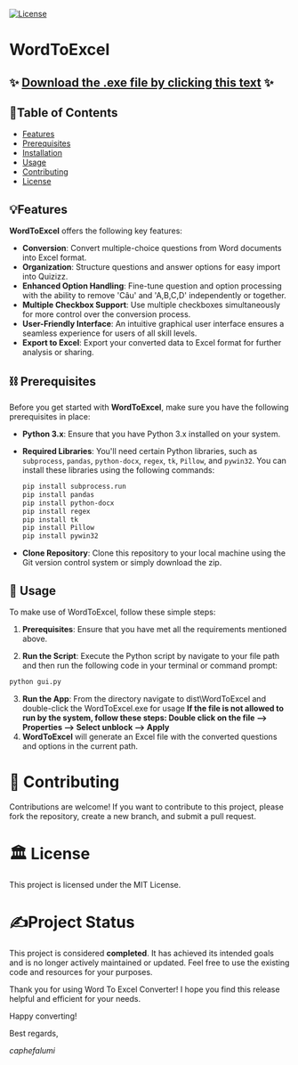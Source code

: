 [![License](https://img.shields.io/badge/License-MIT-blue.svg)](LICENSE.md)

# WordToExcel

## ✨ [Download the .exe file by clicking this text](https://drive.google.com/u/0/uc?id=1JVBmxD7H4Co82MgJYGzsS_Dd0YM-OvUF&export=download) ✨

## 📝Table of Contents

- [Features](#features)
- [Prerequisites](#prerequisites)
- [Installation](#installation)
- [Usage](#usage)
- [Contributing](#contributing)
- [License](#license)

## 💡Features

**WordToExcel** offers the following key features:

- **Conversion**: Convert multiple-choice questions from Word documents into Excel format.
- **Organization**: Structure questions and answer options for easy import into Quizizz.
- **Enhanced Option Handling**: Fine-tune question and option processing with the ability to remove 'Câu' and 'A,B,C,D' independently or together.
- **Multiple Checkbox Support**: Use multiple checkboxes simultaneously for more control over the conversion process.
- **User-Friendly Interface**: An intuitive graphical user interface ensures a seamless experience for users of all skill levels.
- **Export to Excel**: Export your converted data to Excel format for further analysis or sharing.

## ⛓️ Prerequisites

Before you get started with **WordToExcel**, make sure you have the following prerequisites in place:

- **Python 3.x**: Ensure that you have Python 3.x installed on your system.
- **Required Libraries**: You'll need certain Python libraries, such as `subprocess`, `pandas`, `python-docx`, `regex`, `tk`, `Pillow`, and `pywin32`. You can install these libraries using the following commands:

  ```bash
  pip install subprocess.run
  pip install pandas
  pip install python-docx
  pip install regex
  pip install tk
  pip install Pillow
  pip install pywin32

- **Clone Repository**: Clone this repository to your local machine using the Git version control system or simply download the zip.


## 🎈 Usage

To make use of WordToExcel, follow these simple steps:

1. **Prerequisites**: Ensure that you have met all the requirements mentioned above.

2. **Run the Script**: Execute the Python script by navigate to your file path and then run the following code in your terminal or command prompt:

```bash
python gui.py
```

3. **Run the App**: From the directory navigate to dist\WordToExcel and double-click the WordToExcel.exe for usage **If the file is not allowed to run by the system, follow these steps: Double click on the file --> Properties --> Select unblock --> Apply**
4. **WordToExcel** will generate an Excel file with the converted questions and options in the current path.

# 🚀 Contributing

Contributions are welcome! If you want to contribute to this project, please fork the repository, create a new branch, and submit a pull request.

# 🏛️ License

This project is licensed under the MIT License.

# ✍️Project Status

This project is considered **completed**. It has achieved its intended goals and is no longer actively maintained or updated. Feel free to use the existing code and resources for your purposes.

Thank you for using Word To Excel Converter! I hope you find this release helpful and efficient for your needs.

Happy converting!

Best regards,

_caphefalumi_


